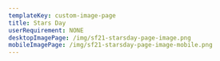 ```yaml
---
templateKey: custom-image-page
title: Stars Day
userRequirement: NONE
desktopImagePage: /img/sf21-starsday-page-image.png
mobileImagePage: /img/sf21-starsday-page-image-mobile.png
---
```

